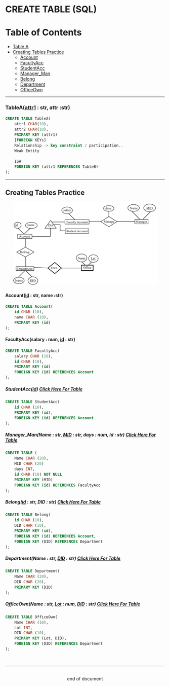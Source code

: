 # CREATE TABLE (SQL)
# Table of Contents
- [Table A](#tableaattr1--str-attr-str)
- [Creating Tables Practice](#creating-tables-practice)
    - [Account](#accountid--str-name-str)
    - [FacultyAcc](#facultyaccsalary--num-id--str)
    - [StudentAcc](#studentaccid)
    - [Manager_Man](#manager_manname--str-mid--str-days--num-id--str)
    - [Belong](#belongid--str-did--str)
    - [Department](#departmentname--str-did--str)
    - [OfficeOwn](#officeownname--str-lot--num-did--str)
---
### TableA(<u>attr1</u> : str, attr :str)
```SQL
CREATE TABLE TableA(
    attr1 CHAR(10),
    attr2 CHAR(10), 
    PRIMARY KEY (attr1)
    [FOREIGN KEYs]
    Relationship -> key constraint / participation..
    Weak Entity

    ISA
    FOREIGN KEY (attr1 REFERENCES TableB)
);
```

---
## Creating Tables Practice
<div style="margin-left: auto; margin-right: auto; width: 90%"> 

![PC1](Images\CTP1\CT1.png) </div>

#### Account(<u>id</u> : str, name :str)
```SQL
CREATE TABLE Account(
    id CHAR (10),
    name CHAR (10),
    PRIMARY KEY (id)
);
```
#### FacultyAcc(salary : num, <u>id</u> : str)
```SQL
CREATE TABLE FacultyAcc(
    salary CHAR (20),
    id CHAR (10),
    PRIMARY KEY (id)
    FOREIGN KEY (id) REFERENCES Account
);
```
##### StudentAcc(<u>id</u>) [<i>Click Here For Table</i>](#creating-tables-practice)
```SQL
CREATE TABLE StudentAcc(
    id CHAR (10),
    PRIMARY KEY (id),
    FOREIGN KEY (id) REFERENCES Account
);
```
##### Manager_Man(Name : str, <u>MID</u> : str, days : num, id : str) [<i>Click Here For Table</i>](#creating-tables-practice)
```SQL
CREATE TABLE (
    Name CHAR (20),
    MID CHAR (20)
    days INT,
    id CHAR (10) NOT NULL
    PRIMARY KEY (MID)
    FOREIGN KEY (id) REFERENCES FacultyAcc
);
```
##### Belong(<u>id</u> : str, DID : str) [<i>Click Here For Table</i>](#creating-tables-practice)
```SQL
CREATE TABLE Belong(
    id CHAR (10),
    DID CHAR (10),
    PRIMARY KEY (id),
    FOREIGN KEY (id) REFERENCES Account,
    FOREIGN KEY (DID) REFERENCES Department
);
```
##### Department(Name : str, <u>DID</u> : str) [<i>Click Here For Table</i>](#creating-tables-practice)
```SQL
CREATE TABLE Department(
    Name CHAR (20),
    DID CHAR (20),
    PRIMARY KEY (DID)
);
```
##### OfficeOwn(Name : str, <u>Lot</u> : num, <u>DID</u> : str) [<i>Click Here For Table</i>](#creating-tables-practice)
```SQL
CREATE TABLE OfficeOwn(
    Name CHAR (10),
    Lot INT,
    DID CHAR (10),
    PRIMARY KEY (Lot, DID),
    FOREIGN KEY (DID) REFERENCES Department
);

```
<br>

---
<br>
<div style="display:relative; text-align: center;">end of document</div>